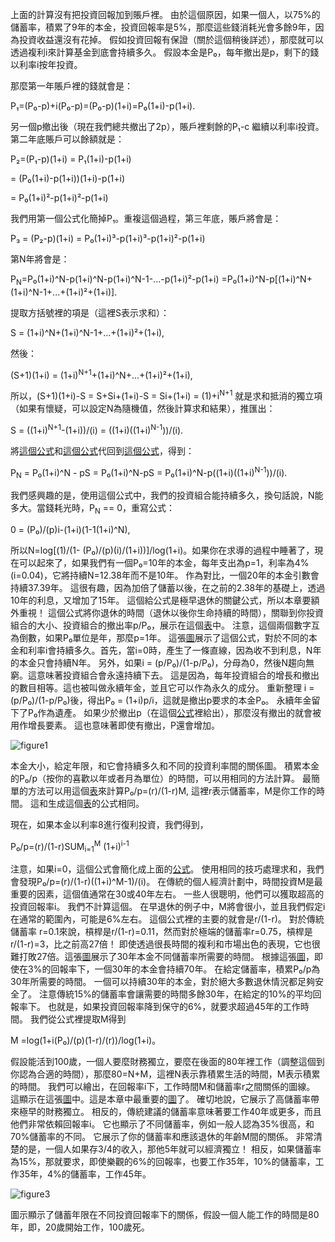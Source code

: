 上面的計算沒有把投資回報加到賬戶裡。
由於這個原因，如果一個人，以75%的儲蓄率，積累了9年的本金，投資回報率是5%，那麼這些錢消耗光會多餘9年，因為投資收益還沒有花掉。
假如投資回報有保證（關於這個稍後詳述），那麼就可以透過複利i來計算基金到底會持續多久。
假設本金是P₀，每年撤出是p，剩下的錢以利率i按年投資。

那麼第一年賬戶裡的錢就會是：

P₁=(P₀-p)+i(P₀-p)=(P₀-p)(1+i)=P₀(1+i)-p(1+i).

另一個p撤出後（現在我們總共撤出了2p），賬戶裡剩餘的P₁-c 繼續以利率i投資。第二年底賬戶可以餘額就是：

P₂=(P₁-p)(1+i) = P₁(1+i)-p(1+i)

  = (P₀(1+i)-p(1+i))(1+i)-p(1+i)

  = P₀(1+i)²-p(1+i)²-p(1+i)

我們用第一個公式化簡掉P₁。重複這個過程，第三年底，賬戶將會是：

P₃ = (P₂-p)(1+i) = P₀(1+i)³-p(1+i)³-p(1+i)²-p(1+i)

第N年將會是：

P<sub>N</sub>=P₀(1+i)^N-p(1+i)^N-p(1+i)^N-1-...-p(1+i)²-p(1+i) 
=P₀(1+i)^N-p[(1+i)^N+(1+i)^N-1+...+(1+i)²+(1+i)].

提取方括號裡的項是（這裡S表示求和）：

S = (1+i)^N+(1+i)^N-1+...+(1+i)²+(1+i),

然後：

(S+1)(1+i) = (1+i)<sup>N+1</sup>+(1+i)^N+...+(1+i)²+(1+i),

所以，(S+1)(1+i)-S = S+Si+(1+i)-S = Si+(1+i) = (1)+i<sup>N+1</sup>
就是求和抵消的獨立項（如果有懷疑，可以設定N為隨機值，然後計算求和結果），推匯出：

S = ((1+i)<sup>N+1</sup>-(1+i))/(i) = ((1+i)((1+i)<sup>N-1</sup>))/(i).

將[這個公式]()和[這個公式]()代回到[這個公式]()，得到：

P<sub>N</sub> = P₀(1+i)^N - pS = P₀(1+i)^N-pS 
= P₀(1+i)^N-p((1+i)((1+i)<sup>N-1</sup>))/(i).

我們感興趣的是，使用這個公式中，我們的投資組合能持續多久，換句話說，N能多大。當錢耗光時，P<sub>N</sub> == 0，重寫公式：

0 = (P₀)/(p)i-(1+i)(1-1(1+i)^N),

所以N=log[(1)/(1- (P₀)/(p)(i)/(1+i))]/log(1+i)。如果你在求導的過程中睡著了，現在可以起來了，如果我們有一個P₀=10年的本金，每年支出為p=1，利率為4%(i=0.04)，它將持續N=12.38年而不是10年。
作為對比，一個20年的本金引數會持續37.39年。
這很有趣，因為加倍了儲蓄以後，在之前的2.38年的基礎上，透過10年的利息，又增加了15年。
這個給公式是極早退休的關鍵公式，所以本章要額外重視！
這個公式將你退休的時間（退休以後你生命持續的時間），關聯到你投資組合的大小、投資組合的撤出率p/P₀，展示在這個[表]()中。
注意，這個兩個數字互為倒數，如果P₀單位是年，那麼p=1年。
這張[圖]()展示了這個公式，對於不同的本金和利率i會持續多久。首先，當i=0時，產生了一條直線，因為收不到利息，N年的本金只會持續N年。
另外，如果i = (p/P₀)/(1-p/P₀)，分母為0，然後N趨向無窮。這意味著投資組合會永遠持續下去。
這是因為，每年投資組合的增長和撤出的數目相等。這也被叫做永續年金，並且它可以作為永久的成分。
重新整理 i = (p/P₀)/(1-p/P₀)後，得出P₀ = (1+i)p/i，這就是撤出p要求的本金P₀。
永續年金留下了P₀作為遺產。
如果少於撤出p（在這個[公式]()裡給出），那麼沒有撤出的就會被用作增長要素。
這也意味著即使有撤出，P還會增加。

![figure1](../img/9-c-ii-fig1.png)

本金大小，給定年限，和它會持續多久和不同的投資利率間的關係圖。
積累本金的P₀/p（按你的喜歡以年或者月為單位）的時間，可以用相同的方法計算。
最簡單的方法可以用這個[表]()來計算P₀/p=(r)/(1-r)M,
這裡r表示儲蓄率，M是你工作的時間。
這和生成這個[表]()的公式相同。

現在，如果本金以利率8進行復利投資，我們得到，

P₀/p=(r)/(1-r)SUM<sub>i=1</sub><sup>M</sup> (1+i)<sup>i-1</sup>

注意，如果i=0，這個公式會簡化成上面的[公式]()。
使用相同的技巧處理求和，我們會發現P₀/p=(r)/(1-r)((1+i)^M-1)/(i)。
在傳統的個人經濟計劃中，時間投資M是最重要的因素，這個值通常在30或40年左右。
一些人很聰明，他們可以獲取超高的投資回報率i。
我們不計算這個。
在早退休的例子中，M將會很小，並且我們假定i在通常的範圍內，可能是6%左右。
這個公式裡的主要的就會是r/(1-r)。
對於傳統儲蓄率 r=0.1來說，槓桿是r/(1-r)=0.11，然而對於極端的儲蓄率r=0.75，槓桿是r/(1-r)=3，比之前高27倍！
即使透過很長時間的複利和市場出色的表現，它也很難打敗27倍。這張[圖]()展示了30年本金不同儲蓄率所需要的時間。
根據這張[圖]()，即使在3%的回報率下，一個30年的本金會持續70年。
在給定儲蓄率，積累P₀/p為30年所需要的時間。
一個可以持續30年的本金，對於絕大多數退休情況都足夠安全了。
注意傳統15%的儲蓄率會讓需要的時間多餘30年，在給定的10%的平均回報率下。
也就是，如果投資回報率降到保守的6%，就要求超過45年的工作時間。
我們從公式裡提取M得到

M =log(1+i(P₀)/(p)(1-r)/(r))/log(1+i)。

假設能活到100歲，一個人要麼財務獨立，要麼在後面的80年裡工作（調整這個到你認為合適的時間），那麼80=N+M，這裡N表示靠積累生活的時間，M表示積累的時間。
我們可以繪出，在回報率i下，工作時間M和儲蓄率r之間關係的圖線。
這顯示在這張[圖]()中。這是本章中最重要的[圖]()了。
確切地說，它展示了高儲蓄率帶來極早的財務獨立。
相反的，傳統建議的儲蓄率意味著要工作40年或更多，而且他們非常依賴回報率i。
它也顯示了不同儲蓄率，例如一般人認為35%很高，和70%儲蓄率的不同。
它展示了你的儲蓄率和應該退休的年齡M間的關係。
非常清楚的是，一個人如果存3/4的收入，那他5年就可以經濟獨立！
相反，如果儲蓄率為15%，那就要求，即使樂觀的6%的回報率，也要工作35年，10%的儲蓄率，工作35年，4%的儲蓄率，工作45年。

![figure3](../img/9-c-ii-fig3.png)

圖示顯示了儲蓄年限在不同投資回報率下的關係，假設一個人能工作的時間是80年，即，20歲開始工作，100歲死。
